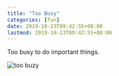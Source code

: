 ```yaml
---
title: "Too Busy"
categories: [fun]
date: 2019-10-23T09:42:55+08:00
lastmod: 2019-10-23T09:42:55+08:00
---
```


Too busy to do important things.

![too buzy](https://fieldboss.com/wp-content/uploads/2018/08/too-busy.png)
